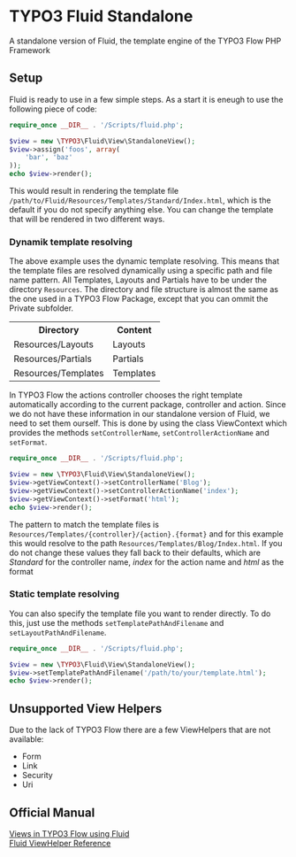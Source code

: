TYPO3 Fluid Standalone
======================

A standalone version of Fluid, the template engine of the TYPO3 Flow PHP Framework

Setup
-----

Fluid is ready to use in a few simple steps. As a start it is eneugh to use the following piece of code:

```php
require_once __DIR__ . '/Scripts/fluid.php';

$view = new \TYPO3\Fluid\View\StandaloneView();
$view->assign('foos', array(
    'bar', 'baz'
));
echo $view->render();
```

This would result in rendering the template file ```/path/to/Fluid/Resources/Templates/Standard/Index.html```, which is the default if you do not specify anything else. You can change the template that will be rendered in two different ways.

### Dynamik template resolving

The above example uses the dynamic template resolving. This means that the template files are resolved dynamically using a specific path and file name pattern. All Templates, Layouts and Partials have to be under the directory ```Resources```. The directory and file structure is almost the same as the one used in a TYPO3 Flow Package, except that you can ommit the Private subfolder.

<table>
  <tr>
    <th>Directory</th><th>Content</th>
  </tr>
  <tr>
    <td>Resources/Layouts</td><td>Layouts</td>
  </tr>
  <tr>
    <td>Resources/Partials</td><td>Partials</td>
  </tr>
  <tr>
    <td>Resources/Templates</td><td>Templates</td>
  </tr>
</table>

In TYPO3 Flow the actions controller chooses the right template automatically according to the current package, controller and action. Since we do not have these information in our standalone version of Fluid, we need to set them ourself. This is done by using the class ViewContext which provides the methods ```setControllerName```, ```setControllerActionName``` and ```setFormat```.

```php
require_once __DIR__ . '/Scripts/fluid.php';

$view = new \TYPO3\Fluid\View\StandaloneView();
$view->getViewContext()->setControllerName('Blog');
$view->getViewContext()->setControllerActionName('index');
$view->getViewContext()->setFormat('html');
echo $view->render();
```
The pattern to match the template files is ```Resources/Templates/{controller}/{action}.{format}``` and for this example this would resolve to the path ```Resources/Templates/Blog/Index.html```. If you do not change these values they fall back to their defaults, which are *Standard* for the controller name, *index* for the action name and *html* as the format

### Static template resolving

You can also specify the template file you want to render directly. To do this, just use the methods ```setTemplatePathAndFilename``` and ```setLayoutPathAndFilename```.

```php
require_once __DIR__ . '/Scripts/fluid.php';

$view = new \TYPO3\Fluid\View\StandaloneView();
$view->setTemplatePathAndFilename('/path/to/your/template.html');
echo $view->render();
```

Unsupported View Helpers
------------------------

Due to the lack of TYPO3 Flow there are a few ViewHelpers that are not available:

* Form
* Link
* Security
* Uri


Official Manual
---------------

[Views in TYPO3 Flow using Fluid](http://docs.typo3.org/flow/TYPO3FlowDocumentation/TheDefinitiveGuide/PartII/View.html)  
[Fluid ViewHelper Reference](http://docs.typo3.org/flow/TYPO3FlowDocumentation/TheDefinitiveGuide/PartV/FluidViewHelperReference.html)